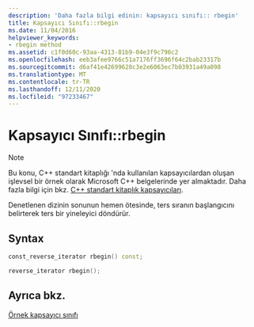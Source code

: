 ```yaml
---
description: 'Daha fazla bilgi edinin: kapsayıcı sınıfı:: rbegin'
title: Kapsayıcı Sınıfı::rbegin
ms.date: 11/04/2016
helpviewer_keywords:
- rbegin method
ms.assetid: c1f0d60c-93aa-4313-81b9-04e3f9c796c2
ms.openlocfilehash: eeb3afee9766c51a7176ff3696f64c2bab23317b
ms.sourcegitcommit: d6af41e42699628c3e2e6063ec7b03931a49a098
ms.translationtype: MT
ms.contentlocale: tr-TR
ms.lasthandoff: 12/11/2020
ms.locfileid: "97233467"
---
```

# <a name="container-classrbegin"></a>Kapsayıcı Sınıfı::rbegin

> [!NOTE]
> Bu konu, C++ standart kitaplığı 'nda kullanılan kapsayıcılardan oluşan işlevsel bir örnek olarak Microsoft C++ belgelerinde yer almaktadır. Daha fazla bilgi için bkz. [C++ standart kitaplık kapsayıcıları](../standard-library/stl-containers.md).

Denetlenen dizinin sonunun hemen ötesinde, ters sıranın başlangıcını belirterek ters bir yineleyici döndürür.

## <a name="syntax"></a>Syntax

```cpp
const_reverse_iterator rbegin() const;

reverse_iterator rbegin();
```

## <a name="see-also"></a>Ayrıca bkz.

[Örnek kapsayıcı sınıfı](../standard-library/sample-container-class.md)
